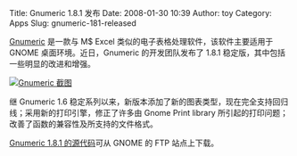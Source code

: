 Title: Gnumeric 1.8.1 发布
Date: 2008-01-30 10:39
Author: toy
Category: Apps
Slug: gnumeric-181-released

[Gnumeric](http://www.gnome.org/projects/gnumeric/index.shtml) 是一款与
M$ Excel 类似的电子表格处理软件，该软件主要适用于 GNOME
桌面环境。近日，Gnumeric 的开发团队发布了 1.8.1
稳定版，其中包括一些明显的改进和增强。

[![Gnumeric
截图](http://i.linuxtoy.org/i/2008/01/gnumeric-thumb.png)](http://i.linuxtoy.org/i/2008/01/gnumeric.png)

继 Gnumeric 1.6
稳定系列以来，新版本添加了新的图表类型，现在完全支持回归线；采用新的打印引擎，修正了许多由
Gnome Print library
所引起的打印问题；改善了函数的兼容性及所支持的文件格式。

[Gnumeric 1.8.1
的源代码](http://ftp.gnome.org/pub/GNOME/sources/gnumeric/1.8/)可从
GNOME 的 FTP 站点上下载。
